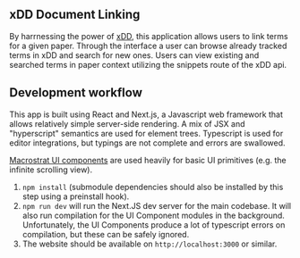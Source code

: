 ## xDD Document Linking

By harrnessing the power of [xDD](https://xdd.wisc.edu/api), this application allows users to
link terms for a given paper. Through the interface a user can browse already tracked terms in xDD and search for new ones. Users can view existing and searched terms in paper context utilizing the snippets route of the xDD api. 

## Development workflow

This app is built using React and Next.js, a Javascript web framework that allows
relatively simple server-side rendering. A mix of JSX and "hyperscript" semantics
are used for element trees. Typescript is used for editor integrations, but typings
are not complete and errors are swallowed.

[Macrostrat UI components](https://github.com/UW-Macrostrat/ui-components) are
used heavily for basic UI primitives (e.g. the infinite scrolling view).

1. `npm install` (submodule dependencies should also be installed by this step
   using a preinstall hook).
2. `npm run dev` will run the Next.JS dev server for the main codebase. It will
   also run compilation for the UI Component modules in the background. Unfortunately,
   the UI Components produce a lot of typescript errors on compilation, but these
   can be safely ignored.
3. The website should be available on `http://localhost:3000` or similar.
